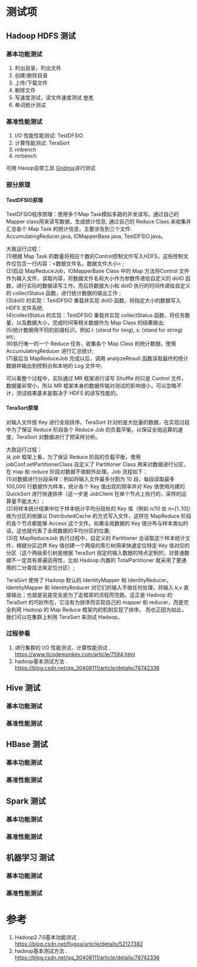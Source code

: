 # 测试项
## Hadoop HDFS 测试
### 基本功能测试
1. 列出目录，列出文件
1. 创建/删除目录
1. 上传/下载文件
1. 删除文件
1. 写速度测试，读文件速度测试 [参考](https://blog.csdn.net/flygoa/article/details/52127382)
1. 单词统计测试

### 基准性能测试
1. I/O 性能性能测试: TestDFSIO
1. 计算性能测试: TeraSort
1. nnbench
1. mrbench

可用 Haoop自带工具 [Gridmix](https://hadoop.apache.org/docs/r2.7.7/hadoop-gridmix/GridMix.htm)进行测试
### 部分原理
#### TestDFSIO原理
TestDFSIO程序原理：使用多个Map Task模拟多路的并发读写。通过自己的Mapper class用来读写数据，生成统计信息; 通过自己的 Reduce Class 来收集并汇总各个 Map Task 的统计信息，主要涉及到三个文件: AccumulatingReducer.java, IOMapperBase.java, TestDFSIO.java。  

大致运行过程：  
(1)根据 Map Task 的数量将相应个数的Control控制文件写入HDFS，这些控制文件仅包含一行内容：<数据文件名，数据文件大小> ;  
(2)启动 MapReduceJob，IOMapperBase Class 中的 Map 方法将Control 文件作为输入文件，读取内容，将数据文件名和大小作为参数传递给自定义的 doIO 函数，进行实际的数据读写工作。而后将数据大小和 doIO 执行的时间传递给自定义的 collectStatus 函数，进行统计数据的输出工作 ;  
(3)doIO 的实现：TestDFSIO 重载并实现 doIO 函数，将指定大小的数据写入 HDFS 文件系统;  
(4)collectStatus 的实现：TestDFSIO 重载并实现 collectStatus 函数，将任务数量，以及数据大小，完成时间等相关数据作为 Map Class 的结果输出;  
(5)统计数据用不同的前缀标识，例如 l: (stand for long), s: (stand for string) etc;  
(6)执行唯一的一个 Reduce 任务，收集各个 Map Class 的统计数据，使用 AccumulatingReducer 进行汇总统计;    
(7)最后当 MapReduceJob 完成以后，调用 analyzeResult 函数读取最终的统计数据并输出到控制台和本地的 Log 文件中;    

可以看整个过程中，实际通过 MR 框架进行读写 Shuffle 的只是 Control 文件，数据量非常小，所以 MR 框架本身的数据传输对测试的影响很小，可以忽略不计，测试结果基本是取决于 HDFS 的读写性能的。  


#### TeraSort原理
对输入文件按 Key 进行全局排序。TeraSort 针对的是大批量的数据，在实现过程中为了保证 Reduce 阶段各个 Reduce Job 的负载平衡，以保证全局运算的速度，TeraSort 对数据进行了预采样分析。  

大致运行过程：  
从 job 框架上看，为了保证 Reduce 阶段的负载平衡，使用 jobConf.setPartitionerClass 自定义了 Partitioner Class 用来对数据进行分区，在 map 和 reduce 阶段对数据不做额外处理。Job 流程如下：  
(1)对数据进行分段采样：例如将输入文件最多分割为 10 段，每段读取最多 100,000 行数据作为样本，统计各个 Key 值出现的频率并对 Key 值使用内建的 QuickSort 进行快速排序（这一步是 JobClient 在单个节点上执行的，采样的运算量不能太大）;  
(2)将样本统计结果中位于样本统计平均分段处的 Key 值（例如 n/10 处 n=[1..10]）做为分区的依据以 DistributedCache 的方式写入文件，这样在 MapReduce 阶段的各个节点都能够 Access 这个文件。如果全局数据的 Key 值分布与样本类似的话，这也就代表了全局数据的平均分区的位置;  
(3)在 MapReduceJob 执行过程中，自定义的 Partitioner 会读取这个样本统计文件，根据分区边界 Key 值创建一个两级的索引树用来快速定位特定 Key 值对应的分区（这个两级索引树是根据 TeraSort 规定的输入数据的特点定制的，对普通数据不一定具有普遍适用性，比如 Hadoop 内置的 TotalPartitioner 就采用了更通用的二分查找法来定位分区）;  

TeraSort 使用了 Hadoop 默认的 IdentityMapper 和 IdentityReducer。IdentityMapper 和 IdentityReducer 对它们的输入不做任何处理，将输入 k,v 直接输出；也就是说是完全是为了走框架的流程而空跑。这正是 Hadoop 的 TeraSort 的巧妙所在，它没有为排序而实现自己的 mapper 和 reducer，而是完全利用 Hadoop 的 Map Reduce 框架内的机制实现了排序。 而也正因为如此，我们可以在集群上利用 TeraSort 来测试 Hadoop。  


### 过程参看
1. 进行集群的 I/O 性能测试、计算性能测试 . https://www.itcodemonkey.com/article/7594.html
1. hadoop基本测试方法 . https://blog.csdn.net/qq_30408111/article/details/78742336

## Hive 测试
### 基本功能测试

### 基准性能测试


## HBase 测试
### 基本功能测试

### 基准性能测试


## Spark 测试
### 基本功能测试

### 基准性能测试


## 机器学习 测试
### 基本功能测试

### 基准性能测试


# 参考
1. Hadoop2.7.0基本功能测试 . https://blog.csdn.net/flygoa/article/details/52127382
1. hadoop基本测试方法 . https://blog.csdn.net/qq_30408111/article/details/78742336